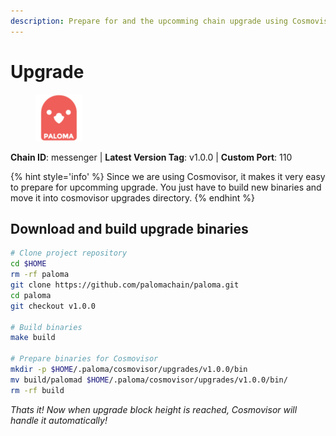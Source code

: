 ```yaml
---
description: Prepare for and the upcomming chain upgrade using Cosmovisor.
---
```


# Upgrade

<figure><img src="https://raw.githubusercontent.com/kj89/cosmos-images/main/logos/paloma.png" alt=""><figcaption></figcaption></figure>

**Chain ID**: messenger | **Latest Version Tag**: v1.0.0 | **Custom Port**: 110

{% hint style='info' %}
Since we are using Cosmovisor, it makes it very easy to prepare for upcomming upgrade.
You just have to build new binaries and move it into cosmovisor upgrades directory.
{% endhint %}

## Download and build upgrade binaries

```bash
# Clone project repository
cd $HOME
rm -rf paloma
git clone https://github.com/palomachain/paloma.git
cd paloma
git checkout v1.0.0

# Build binaries
make build

# Prepare binaries for Cosmovisor
mkdir -p $HOME/.paloma/cosmovisor/upgrades/v1.0.0/bin
mv build/palomad $HOME/.paloma/cosmovisor/upgrades/v1.0.0/bin/
rm -rf build
```

*Thats it! Now when upgrade block height is reached, Cosmovisor will handle it automatically!*
